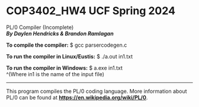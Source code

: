 # COP3402_HW4 UCF Spring 2024
PL/0 Compiler (Incomplete)  
___By Daylen Hendricks & Brandon Ramlagan___


**To compile the compiler:**
$ gcc parsercodegen.c

**To run the compiler in Linux/Eustis:**
$ ./a.out in1.txt

**To run the compiler in Windows:**
$ a.exe in1.txt  
^(Where in1 is the name of the input file)  
_______________________________________________
This program compiles the PL/0 coding language. More information about PL/0 can be found at __https://en.wikipedia.org/wiki/PL/0__.
